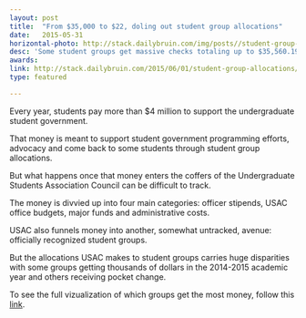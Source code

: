 ```yaml
---
layout: post
title:  "From $35,000 to $22, doling out student group allocations"
date:   2015-05-31
horizontal-photo: http://stack.dailybruin.com/img/posts//student-group-allocations/visualization.svg
desc: 'Some student groups get massive checks totaling up to $35,560.19. Other clubs take home as little as $22.50. Whatever the reason for the uneven funding, it is clear that some student organizations are pocketing huge sums while others accept tiny allocations.'
awards:
link: http://stack.dailybruin.com/2015/06/01/student-group-allocations/
type: featured

---
```

Every year, students pay more than $4 million to support the undergraduate student government.

That money is meant to support student government programming efforts, advocacy and come back to some students through student group allocations.

But what happens once that money enters the coffers of the Undergraduate Students Association Council can be difficult to track.

The money is divvied up into four main categories: officer stipends, USAC office budgets, major funds and administrative costs.

USAC also funnels money into another, somewhat untracked, avenue: officially recognized student groups.

But the allocations USAC makes to student groups carries huge disparities with some groups getting thousands of dollars in the 2014-2015 academic year and others receiving pocket change.

To see the full vizualization of which groups get the most money, follow this <a href= 'http://stack.dailybruin.com/2015/06/01/student-group-allocations/'>link</a>.